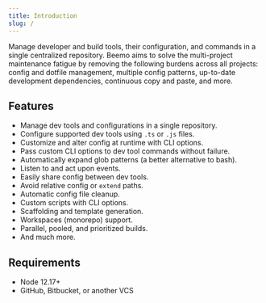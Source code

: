 ```yaml
---
title: Introduction
slug: /
---
```


Manage developer and build tools, their configuration, and commands in a single centralized
repository. Beemo aims to solve the multi-project maintenance fatigue by removing the following
burdens across all projects: config and dotfile management, multiple config patterns, up-to-date
development dependencies, continuous copy and paste, and more.

## Features

- Manage dev tools and configurations in a single repository.
- Configure supported dev tools using `.ts` or `.js` files.
- Customize and alter config at runtime with CLI options.
- Pass custom CLI options to dev tool commands without failure.
- Automatically expand glob patterns (a better alternative to bash).
- Listen to and act upon events.
- Easily share config between dev tools.
- Avoid relative config or `extend` paths.
- Automatic config file cleanup.
- Custom scripts with CLI options.
- Scaffolding and template generation.
- Workspaces (monorepo) support.
- Parallel, pooled, and prioritized builds.
- And much more.

## Requirements

- Node 12.17+
- GitHub, Bitbucket, or another VCS
